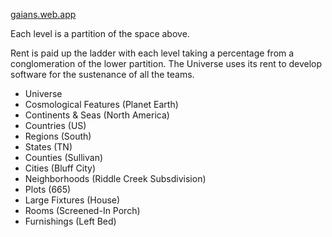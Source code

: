 [gaians.web.app](http://gaians.web.app)

Each level is a partition of the space above.

Rent is paid up the ladder with each level taking a percentage from a conglomeration of the lower partition. The Universe uses its rent to develop software for the sustenance of all the teams.

* Universe
* Cosmological Features (Planet Earth)
* Continents & Seas (North America)
* Countries (US)
* Regions (South)
* States (TN)
* Counties (Sullivan)
* Cities (Bluff City)
* Neighborhoods (Riddle Creek Subsdivision)
* Plots (665)
* Large Fixtures (House)
* Rooms (Screened-In Porch)
* Furnishings (Left Bed)
